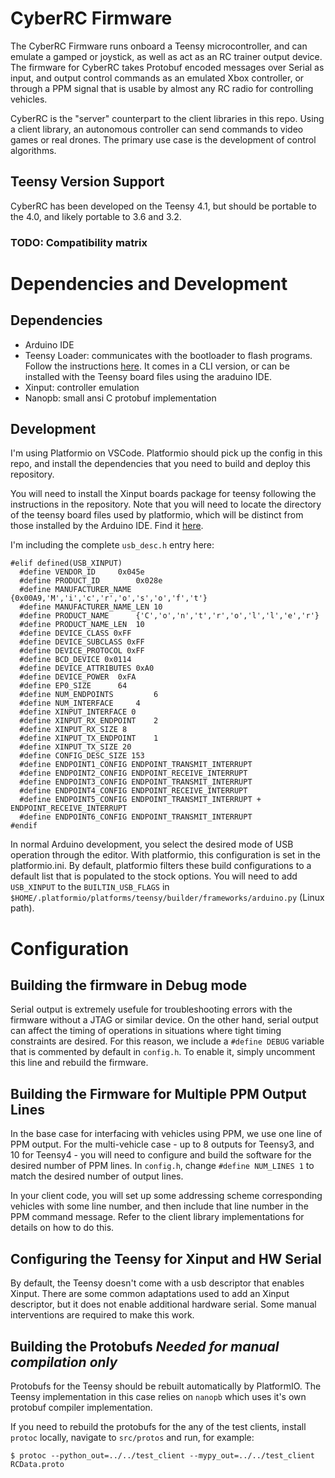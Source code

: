 # CyberRC Firmware

The CyberRC Firmware runs onboard a Teensy microcontroller, and can emulate a gamped or joystick, as well as act as an RC trainer output device.
The firmware for CyberRC takes Protobuf encoded messages over Serial as input, and output control commands as an emulated Xbox controller, or through a PPM signal that is usable by almost any RC radio for controlling vehicles.

CyberRC is the "server" counterpart to the client libraries in this repo.
Using a client library, an autonomous controller can send commands to video games or real drones. 
The primary use case is the  development of control algorithms.

## Teensy Version Support
CyberRC has been developed on the Teensy 4.1, but should be portable to the 4.0, and likely portable to 3.6 and 3.2.

### TODO: Compatibility matrix

# Dependencies and Development

## Dependencies
- Arduino IDE
- Teensy Loader: communicates with the bootloader to flash programs. Follow the instructions [here](https://www.pjrc.com/teensy/loader.html). It comes in a CLI version, or can be installed with the Teensy board files using the araduino IDE.
- Xinput: controller emulation
- Nanopb: small ansi C protobuf implementation

## Development
I'm using Platformio on VSCode. Platformio should pick up the config in this repo, and install the dependencies that you need to build and deploy this repository. 

You will need to install the Xinput boards package for teensy following the instructions in the repository.
Note that you will need to locate the directory of the teensy board files used by platformio, which will be distinct from those installed by the Arduino IDE. Find it [here](https://github.com/dmadison/ArduinoXInput_Teensy).

I'm including the complete `usb_desc.h` entry here:

```
#elif defined(USB_XINPUT)
  #define VENDOR_ID		0x045e
  #define PRODUCT_ID		0x028e
  #define MANUFACTURER_NAME	{0x00A9,'M','i','c','r','o','s','o','f','t'}
  #define MANUFACTURER_NAME_LEN	10
  #define PRODUCT_NAME		{'C','o','n','t','r','o','l','l','e','r'}
  #define PRODUCT_NAME_LEN	10
  #define DEVICE_CLASS 0xFF
  #define DEVICE_SUBCLASS 0xFF
  #define DEVICE_PROTOCOL 0xFF
  #define BCD_DEVICE 0x0114
  #define DEVICE_ATTRIBUTES 0xA0
  #define DEVICE_POWER	0xFA
  #define EP0_SIZE		64
  #define NUM_ENDPOINTS         6
  #define NUM_INTERFACE		4
  #define XINPUT_INTERFACE 0
  #define XINPUT_RX_ENDPOINT	2
  #define XINPUT_RX_SIZE 8
  #define XINPUT_TX_ENDPOINT	1
  #define XINPUT_TX_SIZE 20
  #define CONFIG_DESC_SIZE 153
  #define ENDPOINT1_CONFIG ENDPOINT_TRANSMIT_INTERRUPT
  #define ENDPOINT2_CONFIG ENDPOINT_RECEIVE_INTERRUPT
  #define ENDPOINT3_CONFIG ENDPOINT_TRANSMIT_INTERRUPT
  #define ENDPOINT4_CONFIG ENDPOINT_RECEIVE_INTERRUPT
  #define ENDPOINT5_CONFIG ENDPOINT_TRANSMIT_INTERRUPT + ENDPOINT_RECEIVE_INTERRUPT
  #define ENDPOINT6_CONFIG ENDPOINT_TRANSMIT_INTERRUPT
#endif
```

In normal Arduino development, you select the desired mode of USB operation through the editor. With platformio, this configuration is set in the platformio.ini. By default, platformio filters these build configurations to a default list that is populated to the stock options. You will need to add `USB_XINPUT` to the `BUILTIN_USB_FLAGS`
in `$HOME/.platformio/platforms/teensy/builder/frameworks/arduino.py` (Linux path).

# Configuration
## Building the firmware in Debug mode
Serial output is extremely usefule for troubleshooting errors with the firmware without a JTAG or similar device.
On the other hand, serial output can affect the timing of operations in situations where tight timing constraints are desired. For this reason, we include a `#define DEBUG` variable that is commented by default in `config.h`.
To enable it, simply uncomment this line and rebuild the firmware.

## Building the Firmware for Multiple PPM Output Lines 
In the base case for interfacing with vehicles using PPM, we use one line of PPM output. 
For the multi-vehicle case - up to 8 outputs for Teensy3, and 10 for Teensy4 - you will need to configure and build the software for the desired number of PPM lines. In `config.h`, change `#define NUM_LINES 1` to match the desired number of output lines.

In your client code, you will set up some addressing scheme corresponding vehicles with some line number, and then include that line number in the PPM command message. Refer to the client library implementations for details on how to do this.

## Configuring the Teensy for Xinput and HW Serial
By default, the Teensy doesn't come with a usb descriptor that enables Xinput.
There are some common adaptations used to add an Xinput descriptor, but it does not enable additional hardware serial. Some manual interventions are required to make this work.

## Building the Protobufs *Needed for manual compilation only*

Protobufs for the Teensy should be rebuilt automatically by PlatformIO.
The Teensy implementation in this case relies on `nanopb` which uses it's own protobuf compiler implementation.

If you need to rebuild the protobufs for the any of the test clients, install `protoc` locally, navigate to `src/protos` and run, for example:

`$ protoc --python_out=../../test_client --mypy_out=../../test_client RCData.proto`